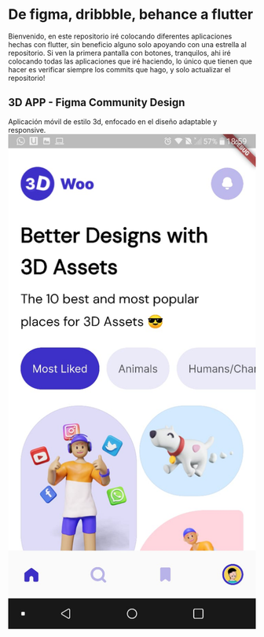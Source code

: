 # De figma, dribbble, behance a flutter

Bienvenido, en este repositorio iré colocando diferentes aplicaciones hechas con flutter, sin beneficio alguno
solo apoyando con una estrella al repositorio. Si ven la primera pantalla con botones, tranquilos, ahi iré
colocando todas las aplicaciones que iré haciendo, lo único que tienen que hacer es verificar siempre los commits
que hago, y solo actualizar el repositorio!

## 3D APP - Figma Community Design

Aplicación móvil de estilo 3d, enfocado en el diseño adaptable y responsive.
![ScreenShot](/screenshots/1.jpeg)

